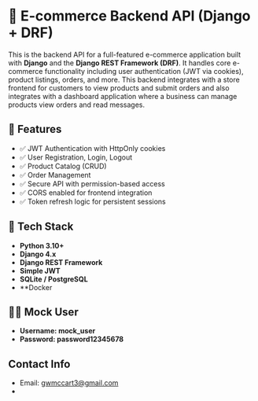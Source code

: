 # 🛒 E-commerce Backend API (Django + DRF)

This is the backend API for a full-featured e-commerce application built with **Django** and the **Django REST Framework (DRF)**. It handles core e-commerce functionality including user authentication (JWT via cookies), product listings, orders, and more. This backend integrates with a store frontend for customers to view products and submit orders and also integrates with a dashboard application where 
a business can manage products view orders and read messages.

## 🚀 Features

- ✅ JWT Authentication with HttpOnly cookies
- ✅ User Registration, Login, Logout
- ✅ Product Catalog (CRUD)
- ✅ Order Management
- ✅ Secure API with permission-based access
- ✅ CORS enabled for frontend integration
- ✅ Token refresh logic for persistent sessions

## 🧱 Tech Stack

- **Python 3.10+**
- **Django 4.x**
- **Django REST Framework**
- **Simple JWT**
- **SQLite / PostgreSQL**
- **Docker

## 👨‍💻 Mock User
- **Username: mock_user**
- **Password: password12345678**

## Contact Info
- Email: gwmccart3@gmail.com
-








